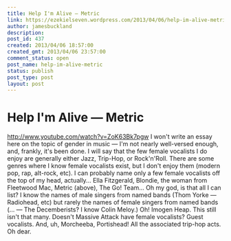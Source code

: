 ```yaml
---
title: Help I'm Alive — Metric
link: https://ezekielseven.wordpress.com/2013/04/06/help-im-alive-metric/
author: jamesbuckland
description: 
post_id: 437
created: 2013/04/06 18:57:00
created_gmt: 2013/04/06 23:57:00
comment_status: open
post_name: help-im-alive-metric
status: publish
post_type: post
layout: post
---
```


# Help I'm Alive — Metric

http://www.youtube.com/watch?v=ZoK63Bk7pgw I won't write an essay here on the topic of gender in music — I'm not nearly well-versed enough, and, frankly, it's been done. I will say that the few female vocalists I do enjoy are generally either Jazz, Trip-Hop, or Rock'n'Roll. There are some genres where I know female vocalists exist, but I don't enjoy them (modern pop, rap, alt-rock, etc). I can probably name only a few female vocalists off the top of my head, actually... Ella Fitzgerald, Blondie, the woman from Fleetwood Mac, Metric (above), The Go! Team... Oh my god, is that all I can list? I know the names of male singers from named bands (Thom Yorke — Radiohead, etc) but rarely the names of female singers from named bands (... — The Decemberists? I know Colin Meloy.) Oh! Imogen Heap. This still isn't that many. Doesn't Massive Attack have female vocalists? Guest vocalists. And, uh, Morcheeba, Portishead! All the associated trip-hop acts. Oh dear.